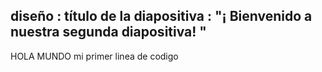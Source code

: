  diseño : título de la diapositiva
 : "¡ Bienvenido a nuestra segunda diapositiva! "
---
HOLA MUNDO
mi primer linea de codigo
